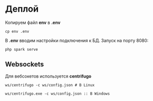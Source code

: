 # Деплой
Копируем файл **env** в **.env**
```
cp env .env
```
В **.env** вводим настройки подключения к БД. Запуск на порту 8080:
```
php spark serve
```
## Websockets
Для вебсокетов используется **centrifugo**
```
ws/centrifugo -c ws/config.json # В Linux

ws/centrifugo.exe -c ws/config.json :: В Windows
```